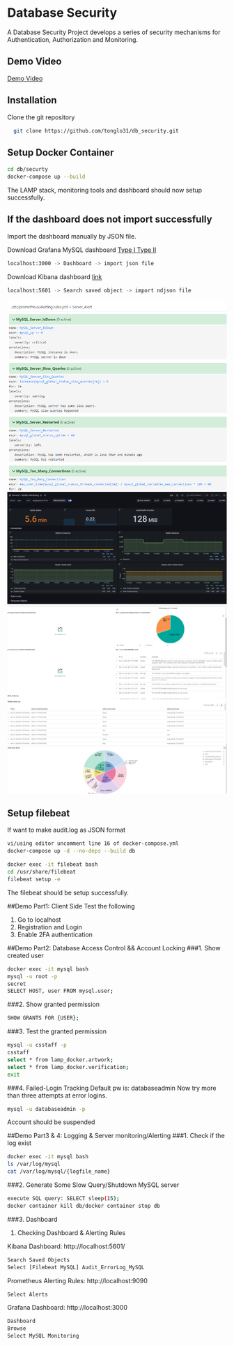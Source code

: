 
# Database Security

A Database Security Project develops a series of security mechanisms for Authentication, Authorization and Monitoring.


## Demo Video

[Demo Video
](https://youtu.be/r8lTMOQPO8c)


## Installation

Clone the git repository

```bash
  git clone https://github.com/tonglo31/db_security.git
```
## Setup Docker Container

```bash
cd db/securty
docker-compose up --build
```
The LAMP stack, monitoring tools and dashboard should now setup successfully.

## If the dashboard does not import successfully
Import the dashboard manually by JSON file.

Download Grafana MySQL dashboard [Type I
](https://github.com/tonglo31/db_security/releases/tag/grafana) [Type II](https://github.com/tonglo31/Summary/releases/tag/0.1)

```bash
localhost:3000 -> Dashboard -> import json file
```
Download Kibana dashboard [link](https://github.com/tonglo31/db_security/releases/tag/1.0)

```bash
localhost:5601 -> Search saved object -> import ndjson file
```

![Screenshot 1](./Overview/Prometheus.png)
![Screenshot 2](./Overview/Grafana.png)
![Screenshot 3](./Overview/Kibana1.png)
![Screenshot 4](./Overview/Kibana2.png)

## Setup filebeat
If want to make audit.log as JSON format
```bash
vi/using editor uncomment line 16 of docker-compose.yml
docker-compose up -d --no-deps --build db
```

```bash
docker exec -it filebeat bash
cd /usr/share/filebeat 
filebeat setup -e
```
The filebeat should be setup successfully.

##Demo Part1: Client Side
Test the following
1. Go to localhost
2. Registration and Login 
3. Enable 2FA authentication

##Demo Part2: Database Access Control &&  Account Locking
###1. Show created user
```bash
docker exec -it mysql bash
mysql -u root -p
secret
SELECT HOST, user FROM mysql.user;
```
###2. Show granted permission
```bash
SHOW GRANTS FOR {USER};
```
###3. Test the granted permission
```bash
mysql -u csstaff -p
csstaff
select * from lamp_docker.artwork;
select * from lamp_docker.verification;
exit
```
###4. Failed-Login Tracking
Default pw is: databaseadmin
Now try more than three attempts at error logins. 
```bash
mysql -u databaseadmin -p
```
Account should be suspended

##Demo Part3 & 4: Logging & Server monitoring/Alerting
###1. Check if the log exist
```bash
docker exec -it mysql bash
ls /var/log/mysql
cat /var/log/mysql/{logfile_name}
```
###2. Generate Some Slow Query/Shutdown MySQL server
```bash
execute SQL query: SELECT sleep(15);
docker container kill db/docker container stop db
```

###3. Dashboard 
1. Checking Dashboard & Alerting Rules

Kibana Dashboard: http://localhost:5601/ 
```bash
Search Saved Objects
Select [Filebeat MySQL] Audit_ErrorLog_MySQL
```

Prometheus Alerting Rules: http://localhost:9090 
```bash
Select Alerts
```

Grafana Dashboard: http://localhost:3000
```bash
Dashboard
Browse
Select MySQL Monitoring
```
